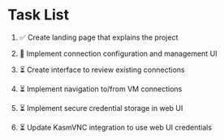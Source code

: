 # Task List

1. ✅ Create landing page that explains the project

2. 🔄 Implement connection configuration and management UI

3. ⏳ Create interface to review existing connections

4. ⏳ Implement navigation to/from VM connections

5. ⏳ Implement secure credential storage in web UI

6. ⏳ Update KasmVNC integration to use web UI credentials
